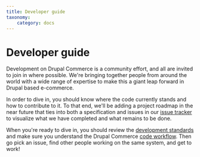 ```yaml
---
title: Developer guide
taxonomy:
    category: docs
---
```


Developer guide
===============

Development on Drupal Commerce is a community effort, and all are invited to join in where possible.  We're bringing together people from around the world with a wide range of expertise to make this a giant leap forward in Drupal based e-commerce.

In order to dive in, you should know where the code currently stands and how to contribute to it.  To that end, we'll be adding a project roadmap in the near future that ties into both a specification and issues in our <a href="http://drupal.org/project/issues/commerce">issue tracker</a> to visualize what we have completed and what remains to be done.

When you're ready to dive in, you should review the <a href="http://www.drupalcommerce.org/developer-guide/development-standards">development standards</a> and make sure you understand the Drupal Commerce <a href="http://www.drupalcommerce.org/developer-guide/code-workflow">code workflow</a>. Then go pick an issue, find other people working on the same system, and get to work!
